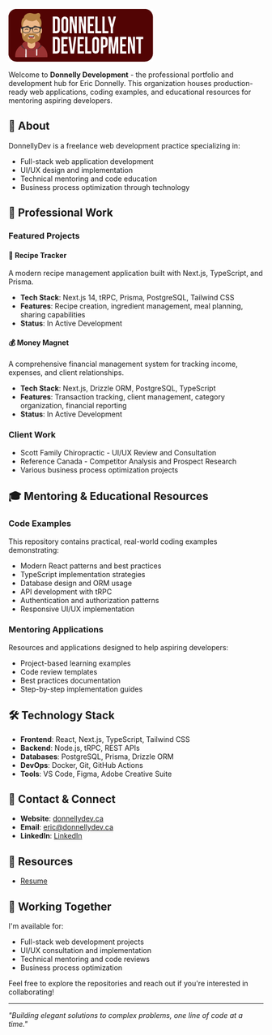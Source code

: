
![Eric Donnelly - FullStack Developer | Technical Mentor | Tech Dad](../assets/DonnellyDev_logo.png)

Welcome to **Donnelly Development** - the professional portfolio and development hub for Eric Donnelly. This organization houses production-ready web applications, coding examples, and educational resources for mentoring aspiring developers.

## 🚀 About

DonnellyDev is a freelance web development practice specializing in:
- Full-stack web application development
- UI/UX design and implementation
- Technical mentoring and code education
- Business process optimization through technology

## 💼 Professional Work

### Featured Projects

#### 🍳 Recipe Tracker
A modern recipe management application built with Next.js, TypeScript, and Prisma.
- **Tech Stack**: Next.js 14, tRPC, Prisma, PostgreSQL, Tailwind CSS
- **Features**: Recipe creation, ingredient management, meal planning, sharing capabilities
- **Status**: In Active Development

#### 💰 Money Magnet
A comprehensive financial management system for tracking income, expenses, and client relationships.
- **Tech Stack**: Next.js, Drizzle ORM, PostgreSQL, TypeScript
- **Features**: Transaction tracking, client management, category organization, financial reporting
- **Status**: In Active Development

### Client Work
- Scott Family Chiropractic - UI/UX Review and Consultation
- Reference Canada - Competitor Analysis and Prospect Research
- Various business process optimization projects

## 🎓 Mentoring & Educational Resources

### Code Examples
This repository contains practical, real-world coding examples demonstrating:
- Modern React patterns and best practices
- TypeScript implementation strategies
- Database design and ORM usage
- API development with tRPC
- Authentication and authorization patterns
- Responsive UI/UX implementation

### Mentoring Applications
Resources and applications designed to help aspiring developers:
- Project-based learning examples
- Code review templates
- Best practices documentation
- Step-by-step implementation guides

## 🛠️ Technology Stack

- **Frontend**: React, Next.js, TypeScript, Tailwind CSS
- **Backend**: Node.js, tRPC, REST APIs
- **Databases**: PostgreSQL, Prisma, Drizzle ORM
- **DevOps**: Docker, Git, GitHub Actions
- **Tools**: VS Code, Figma, Adobe Creative Suite

## 📱 Contact & Connect

- **Website**: [donnellydev.ca](https://donnellydev.ca)
- **Email**: [eric@donnellydev.ca](mailto:eric@donnellydev.ca)
- **LinkedIn**: [LinkedIn](https://www.linkedin.com/company/donnelly-dev/)

## 📄 Resources

- [Resume](https://www.donnellydev.ca/resume)

## 🤝 Working Together

I'm available for:
- Full-stack web development projects
- UI/UX consultation and implementation
- Technical mentoring and code reviews
- Business process optimization

Feel free to explore the repositories and reach out if you're interested in collaborating!

---

*"Building elegant solutions to complex problems, one line of code at a time."*